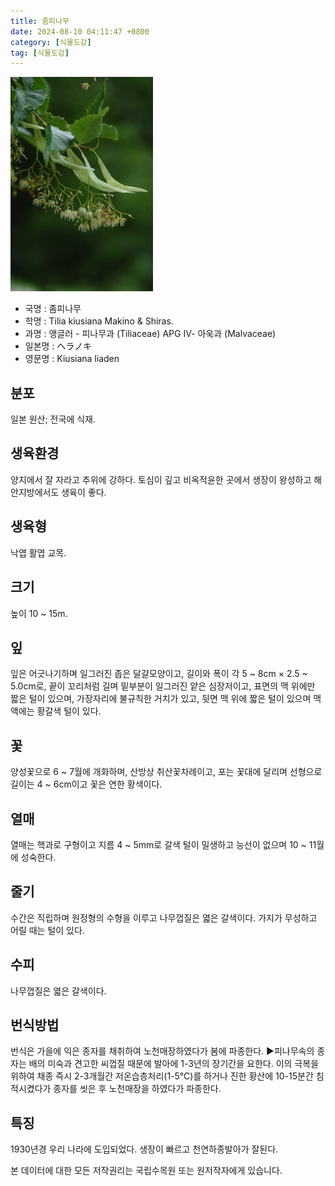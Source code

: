 ```yaml
---
title: 좀피나무
date: 2024-08-10 04:11:47 +0800
category: [식물도감]
tag: [식물도감]
---
```




![좀피나무](/assets/img/fileUpload/plants/basic/Tiliaceae/Tilia/9287/9287_1_th2.JPG)
- 국명 : 좀피나무
- 학명 : Tilia kiusiana Makino & Shiras.
- 과명 : 앵글러 - 피나무과 (Tiliaceae) APG Ⅳ- 아욱과 (Malvaceae)
- 일본명 : ヘラノキ
- 영문명 : Kiusiana liaden


## 분포
일본 원산; 전국에 식재.
## 생육환경
양지에서 잘 자라고 추위에 강하다. 토심이 깊고 비옥적윤한 곳에서 생장이 왕성하고 해안지방에서도 생육이 좋다.
## 생육형
낙엽 활엽 교목.
## 크기
높이 10 ~ 15m.
## 잎
잎은 어긋나기하며 일그러진 좁은 달걀모양이고, 길이와 폭이 각 5 ~ 8cm × 2.5 ~ 5.0cm로, 끝이 꼬리처럼 길며 밑부분이 일그러진 얕은 심장저이고, 표면의 맥 위에만 짧은 털이 있으며, 가장자리에 불규칙한 거치가 있고, 뒷면 맥 위에 짧은 털이 있으며 맥액에는 황갈색 털이 있다.
## 꽃
양성꽃으로 6 ~ 7월에 개화하며, 산방상 취산꽃차례이고, 포는 꽃대에 달리며 선형으로 길이는 4 ~ 6cm이고 꽃은 연한 황색이다.
## 열매
열매는 핵과로 구형이고 지름 4 ~ 5mm로 갈색 털이 밀생하고 능선이 없으며 10 ~ 11월에 성숙한다.
## 줄기
수간은 직립하며 원정형의 수형을 이루고 나무껍질은 엷은 갈색이다. 가지가 무성하고 어릴 때는 털이 있다.
## 수피
나무껍질은 엷은 갈색이다.
## 번식방법
번식은 가을에 익은 종자를 채취하여 노천매장하였다가 봄에 파종한다.
▶피나무속의 종자는 배의 미숙과 견고한 씨껍질 때문에 발아에 1-3년의 장기간을 요한다.  이의 극복을 위하여 채종 즉시 2-3개월간 저온습층처리(1-5℃)를 하거나 진한 황산에 10-15분간 침적시켰다가 종자를 씻은 후 노천매장을 하였다가 파종한다.
## 특징
1930년경 우리 나라에 도입되었다. 생장이 빠르고 천연하종발아가 잘된다.






본 데이터에 대한 모든 저작권리는 국립수목원 또는 원저작자에게 있습니다.
